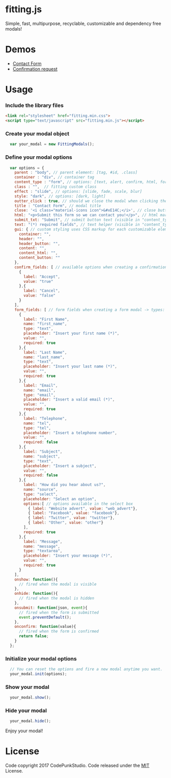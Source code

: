 # fitting.js
Simple, fast, multipurpose, recyclable, customizable and dependency free modals!

# Demos
* [Contact Form](https://jsfiddle.net/146qpfuo/2/)
* [Confirmation request](https://jsfiddle.net/ws4mxkwe/4/)

# Usage

### Include the library files
```html
<link rel="stylesheet" href="fitting.min.css">
<script type="text/javascript" src="fitting.min.js"></script>
```

### Create your modal object
```javascript
  var your_modal = new FittingModals();
```

### Define your modal options
```javascript
  var options = {
    parent : "body", // parent element: [tag, #id, .class]
    container : "div", // container tag
    content_type : "form", // options: [text, alert, confirm, html, form]
    class : "",  // fitting custom class
    effect : "slide", // options: [slide, fade, scale, blur]
    style: "dark", // options: [dark, light]
    outter_click : true, // should we close the modal when clicking the parent?
    title : "Contact Form", // modal title
    close: '<i class="material-icons icon">&#xE14C;</i>', // close button markup
    html: "<p>Submit this form so we can contact you!</p>", // html markup (visible in "content_type: form" and "content_type: html")
    submit_txt: "Submit", // submit button text (visible in "content_type: form")
    text: "(*) required fields", // text helper (visible in "content_type: form", "content_type: alert", "content_type: text")
    gui: { // custom styling uses CSS markup for each customizable element
      container: "",
      header: "",
      header_button: "",
      content: "",
      content_html: "",
      content_button: ""
    },
    confirm_fields: [ // available options when creating a confirmation modal
      {
        label: "Accept",
        value: "true"
      },{
        label: "Cancel",
        value: "false"
      }
    ],
    form_fields: [ // form fields when creating a form modal -> types: [text, number, email, checkbox, radio, tel, textarea, select]
      {
        label: "First Name",
        name: "first_name",
        type: "text",
        placeholder: "Insert your first name (*)",
        value: "",
        required: true
      },{
        label: "Last Name",
        name: "last_name",
        type: "text",
        placeholder: "Insert your last name (*)",
        value: "",
        required: true
      },{
        label: "Email",
        name: "email",
        type: "email",
        placeholder: "Insert a valid email (*)",
        value: "",
        required: true
      },{
        label: "Telephone",
        name: "tel",
        type: "tel",
        placeholder: "Insert a telephone number",
        value: "",
        required: false
      },{
        label: "Subject",
        name: "subject",
        type: "text",
        placeholder: "Insert a subject",
        value: "",
        required: false
      },{
        label: "How did you hear about us?",
        name: "source",
        type: "select",
        placeholder: "Select an option",
        options:[ // options available in the select box
          { label: "Website advert", value: "web_advert"},
          { label: "Facebook", value: "facebook"},
          { label: "Twitter", value: "twitter"},
          { label: "Other", value: "other"}
        ],
        required: true
      },{
        label: "Message",
        name: "message",
        type: "textarea",
        placeholder: "Insert your message (*)",
        value: "",
        required: true
      }
    ],
    onshow: function(){
      // fired when the modal is visible
    },
    onhide: function(){
      // fired when the modal is hidden
    },
    onsubmit: function(json, event){
      // fired when the form is submitted
      event.preventDefault();
    },
    onconfirm: function(value){
      // fired when the form is confirmed
      return false;
    }
  };
```

### Initialize your modal options
```javascript
  // You can reset the options and fire a new modal anytime you want.
  your_modal.init(options);
```

### Show your modal
```javascript
  your_modal.show();
```

### Hide your modal
```javascript
  your_modal.hide();
```


Enjoy your modal!

# License
Code copyright 2017 CodePunkStudio. Code released under the [MIT](https://github.com/Reaktive/fitting.js/blob/master/LICENSE)  License.
